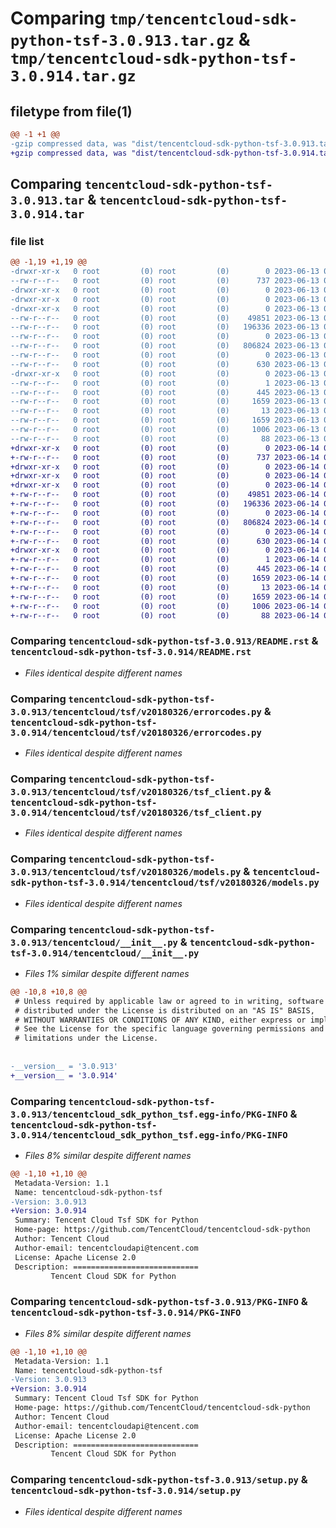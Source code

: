 # Comparing `tmp/tencentcloud-sdk-python-tsf-3.0.913.tar.gz` & `tmp/tencentcloud-sdk-python-tsf-3.0.914.tar.gz`

## filetype from file(1)

```diff
@@ -1 +1 @@
-gzip compressed data, was "dist/tencentcloud-sdk-python-tsf-3.0.913.tar", last modified: Tue Jun 13 02:28:28 2023, max compression
+gzip compressed data, was "dist/tencentcloud-sdk-python-tsf-3.0.914.tar", last modified: Wed Jun 14 00:37:54 2023, max compression
```

## Comparing `tencentcloud-sdk-python-tsf-3.0.913.tar` & `tencentcloud-sdk-python-tsf-3.0.914.tar`

### file list

```diff
@@ -1,19 +1,19 @@
-drwxr-xr-x   0 root         (0) root         (0)        0 2023-06-13 02:28:28.000000 tencentcloud-sdk-python-tsf-3.0.913/
--rw-r--r--   0 root         (0) root         (0)      737 2023-06-13 02:28:28.000000 tencentcloud-sdk-python-tsf-3.0.913/README.rst
-drwxr-xr-x   0 root         (0) root         (0)        0 2023-06-13 02:28:28.000000 tencentcloud-sdk-python-tsf-3.0.913/tencentcloud/
-drwxr-xr-x   0 root         (0) root         (0)        0 2023-06-13 02:28:28.000000 tencentcloud-sdk-python-tsf-3.0.913/tencentcloud/tsf/
-drwxr-xr-x   0 root         (0) root         (0)        0 2023-06-13 02:28:28.000000 tencentcloud-sdk-python-tsf-3.0.913/tencentcloud/tsf/v20180326/
--rw-r--r--   0 root         (0) root         (0)    49851 2023-06-13 02:28:28.000000 tencentcloud-sdk-python-tsf-3.0.913/tencentcloud/tsf/v20180326/errorcodes.py
--rw-r--r--   0 root         (0) root         (0)   196336 2023-06-13 02:28:28.000000 tencentcloud-sdk-python-tsf-3.0.913/tencentcloud/tsf/v20180326/tsf_client.py
--rw-r--r--   0 root         (0) root         (0)        0 2023-06-13 02:28:28.000000 tencentcloud-sdk-python-tsf-3.0.913/tencentcloud/tsf/v20180326/__init__.py
--rw-r--r--   0 root         (0) root         (0)   806824 2023-06-13 02:28:28.000000 tencentcloud-sdk-python-tsf-3.0.913/tencentcloud/tsf/v20180326/models.py
--rw-r--r--   0 root         (0) root         (0)        0 2023-06-13 02:28:28.000000 tencentcloud-sdk-python-tsf-3.0.913/tencentcloud/tsf/__init__.py
--rw-r--r--   0 root         (0) root         (0)      630 2023-06-13 02:28:28.000000 tencentcloud-sdk-python-tsf-3.0.913/tencentcloud/__init__.py
-drwxr-xr-x   0 root         (0) root         (0)        0 2023-06-13 02:28:28.000000 tencentcloud-sdk-python-tsf-3.0.913/tencentcloud_sdk_python_tsf.egg-info/
--rw-r--r--   0 root         (0) root         (0)        1 2023-06-13 02:28:28.000000 tencentcloud-sdk-python-tsf-3.0.913/tencentcloud_sdk_python_tsf.egg-info/dependency_links.txt
--rw-r--r--   0 root         (0) root         (0)      445 2023-06-13 02:28:28.000000 tencentcloud-sdk-python-tsf-3.0.913/tencentcloud_sdk_python_tsf.egg-info/SOURCES.txt
--rw-r--r--   0 root         (0) root         (0)     1659 2023-06-13 02:28:28.000000 tencentcloud-sdk-python-tsf-3.0.913/tencentcloud_sdk_python_tsf.egg-info/PKG-INFO
--rw-r--r--   0 root         (0) root         (0)       13 2023-06-13 02:28:28.000000 tencentcloud-sdk-python-tsf-3.0.913/tencentcloud_sdk_python_tsf.egg-info/top_level.txt
--rw-r--r--   0 root         (0) root         (0)     1659 2023-06-13 02:28:28.000000 tencentcloud-sdk-python-tsf-3.0.913/PKG-INFO
--rw-r--r--   0 root         (0) root         (0)     1006 2023-06-13 02:28:28.000000 tencentcloud-sdk-python-tsf-3.0.913/setup.py
--rw-r--r--   0 root         (0) root         (0)       88 2023-06-13 02:28:28.000000 tencentcloud-sdk-python-tsf-3.0.913/setup.cfg
+drwxr-xr-x   0 root         (0) root         (0)        0 2023-06-14 00:37:54.000000 tencentcloud-sdk-python-tsf-3.0.914/
+-rw-r--r--   0 root         (0) root         (0)      737 2023-06-14 00:37:54.000000 tencentcloud-sdk-python-tsf-3.0.914/README.rst
+drwxr-xr-x   0 root         (0) root         (0)        0 2023-06-14 00:37:54.000000 tencentcloud-sdk-python-tsf-3.0.914/tencentcloud/
+drwxr-xr-x   0 root         (0) root         (0)        0 2023-06-14 00:37:54.000000 tencentcloud-sdk-python-tsf-3.0.914/tencentcloud/tsf/
+drwxr-xr-x   0 root         (0) root         (0)        0 2023-06-14 00:37:54.000000 tencentcloud-sdk-python-tsf-3.0.914/tencentcloud/tsf/v20180326/
+-rw-r--r--   0 root         (0) root         (0)    49851 2023-06-14 00:37:54.000000 tencentcloud-sdk-python-tsf-3.0.914/tencentcloud/tsf/v20180326/errorcodes.py
+-rw-r--r--   0 root         (0) root         (0)   196336 2023-06-14 00:37:54.000000 tencentcloud-sdk-python-tsf-3.0.914/tencentcloud/tsf/v20180326/tsf_client.py
+-rw-r--r--   0 root         (0) root         (0)        0 2023-06-14 00:37:54.000000 tencentcloud-sdk-python-tsf-3.0.914/tencentcloud/tsf/v20180326/__init__.py
+-rw-r--r--   0 root         (0) root         (0)   806824 2023-06-14 00:37:54.000000 tencentcloud-sdk-python-tsf-3.0.914/tencentcloud/tsf/v20180326/models.py
+-rw-r--r--   0 root         (0) root         (0)        0 2023-06-14 00:37:54.000000 tencentcloud-sdk-python-tsf-3.0.914/tencentcloud/tsf/__init__.py
+-rw-r--r--   0 root         (0) root         (0)      630 2023-06-14 00:37:54.000000 tencentcloud-sdk-python-tsf-3.0.914/tencentcloud/__init__.py
+drwxr-xr-x   0 root         (0) root         (0)        0 2023-06-14 00:37:54.000000 tencentcloud-sdk-python-tsf-3.0.914/tencentcloud_sdk_python_tsf.egg-info/
+-rw-r--r--   0 root         (0) root         (0)        1 2023-06-14 00:37:54.000000 tencentcloud-sdk-python-tsf-3.0.914/tencentcloud_sdk_python_tsf.egg-info/dependency_links.txt
+-rw-r--r--   0 root         (0) root         (0)      445 2023-06-14 00:37:54.000000 tencentcloud-sdk-python-tsf-3.0.914/tencentcloud_sdk_python_tsf.egg-info/SOURCES.txt
+-rw-r--r--   0 root         (0) root         (0)     1659 2023-06-14 00:37:54.000000 tencentcloud-sdk-python-tsf-3.0.914/tencentcloud_sdk_python_tsf.egg-info/PKG-INFO
+-rw-r--r--   0 root         (0) root         (0)       13 2023-06-14 00:37:54.000000 tencentcloud-sdk-python-tsf-3.0.914/tencentcloud_sdk_python_tsf.egg-info/top_level.txt
+-rw-r--r--   0 root         (0) root         (0)     1659 2023-06-14 00:37:54.000000 tencentcloud-sdk-python-tsf-3.0.914/PKG-INFO
+-rw-r--r--   0 root         (0) root         (0)     1006 2023-06-14 00:37:54.000000 tencentcloud-sdk-python-tsf-3.0.914/setup.py
+-rw-r--r--   0 root         (0) root         (0)       88 2023-06-14 00:37:54.000000 tencentcloud-sdk-python-tsf-3.0.914/setup.cfg
```

### Comparing `tencentcloud-sdk-python-tsf-3.0.913/README.rst` & `tencentcloud-sdk-python-tsf-3.0.914/README.rst`

 * *Files identical despite different names*

### Comparing `tencentcloud-sdk-python-tsf-3.0.913/tencentcloud/tsf/v20180326/errorcodes.py` & `tencentcloud-sdk-python-tsf-3.0.914/tencentcloud/tsf/v20180326/errorcodes.py`

 * *Files identical despite different names*

### Comparing `tencentcloud-sdk-python-tsf-3.0.913/tencentcloud/tsf/v20180326/tsf_client.py` & `tencentcloud-sdk-python-tsf-3.0.914/tencentcloud/tsf/v20180326/tsf_client.py`

 * *Files identical despite different names*

### Comparing `tencentcloud-sdk-python-tsf-3.0.913/tencentcloud/tsf/v20180326/models.py` & `tencentcloud-sdk-python-tsf-3.0.914/tencentcloud/tsf/v20180326/models.py`

 * *Files identical despite different names*

### Comparing `tencentcloud-sdk-python-tsf-3.0.913/tencentcloud/__init__.py` & `tencentcloud-sdk-python-tsf-3.0.914/tencentcloud/__init__.py`

 * *Files 1% similar despite different names*

```diff
@@ -10,8 +10,8 @@
 # Unless required by applicable law or agreed to in writing, software
 # distributed under the License is distributed on an "AS IS" BASIS,
 # WITHOUT WARRANTIES OR CONDITIONS OF ANY KIND, either express or implied.
 # See the License for the specific language governing permissions and
 # limitations under the License.
 
 
-__version__ = '3.0.913'
+__version__ = '3.0.914'
```

### Comparing `tencentcloud-sdk-python-tsf-3.0.913/tencentcloud_sdk_python_tsf.egg-info/PKG-INFO` & `tencentcloud-sdk-python-tsf-3.0.914/tencentcloud_sdk_python_tsf.egg-info/PKG-INFO`

 * *Files 8% similar despite different names*

```diff
@@ -1,10 +1,10 @@
 Metadata-Version: 1.1
 Name: tencentcloud-sdk-python-tsf
-Version: 3.0.913
+Version: 3.0.914
 Summary: Tencent Cloud Tsf SDK for Python
 Home-page: https://github.com/TencentCloud/tencentcloud-sdk-python
 Author: Tencent Cloud
 Author-email: tencentcloudapi@tencent.com
 License: Apache License 2.0
 Description: ============================
         Tencent Cloud SDK for Python
```

### Comparing `tencentcloud-sdk-python-tsf-3.0.913/PKG-INFO` & `tencentcloud-sdk-python-tsf-3.0.914/PKG-INFO`

 * *Files 8% similar despite different names*

```diff
@@ -1,10 +1,10 @@
 Metadata-Version: 1.1
 Name: tencentcloud-sdk-python-tsf
-Version: 3.0.913
+Version: 3.0.914
 Summary: Tencent Cloud Tsf SDK for Python
 Home-page: https://github.com/TencentCloud/tencentcloud-sdk-python
 Author: Tencent Cloud
 Author-email: tencentcloudapi@tencent.com
 License: Apache License 2.0
 Description: ============================
         Tencent Cloud SDK for Python
```

### Comparing `tencentcloud-sdk-python-tsf-3.0.913/setup.py` & `tencentcloud-sdk-python-tsf-3.0.914/setup.py`

 * *Files identical despite different names*

